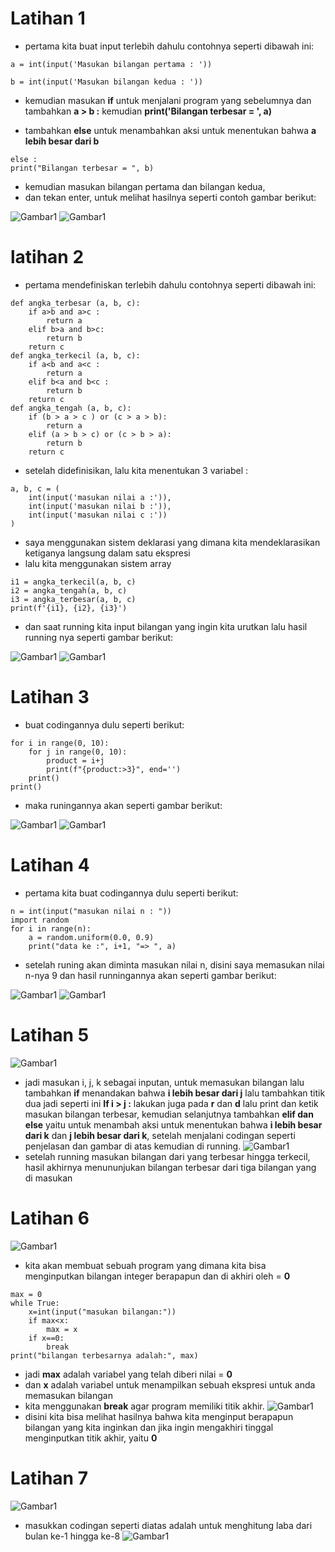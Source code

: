 # Latihan 1

- pertama kita buat input terlebih dahulu contohnya seperti dibawah ini:
```
a = int(input('Masukan bilangan pertama : '))
```
```
b = int(input('Masukan bilangan kedua : '))
```
- kemudian masukan **if** untuk menjalani program yang sebelumnya dan tambahkan **a > b :** kemudian **print('Bilangan terbesar = ', a)**

- tambahkan **else** untuk menambahkan aksi untuk menentukan bahwa **a lebih besar dari b**
```
else :
print("Bilangan terbesar = ", b)
```
- kemudian masukan bilangan pertama dan bilangan kedua,
- dan tekan enter, untuk melihat hasilnya seperti contoh gambar berikut:

![Gambar1](fotoss/123.png.png)
![Gambar1](fotoss/1234.png)

# latihan 2

- pertama mendefiniskan terlebih dahulu contohnya seperti dibawah ini:
```
def angka_terbesar (a, b, c):
    if a>b and a>c :
        return a
    elif b>a and b>c:
        return b
    return c
def angka_terkecil (a, b, c):
    if a<b and a<c :
        return a
    elif b<a and b<c :
        return b
    return c
def angka_tengah (a, b, c):
    if (b > a > c ) or (c > a > b):
        return a
    elif (a > b > c) or (c > b > a):
        return b
    return c
```
- setelah didefinisikan, lalu kita menentukan 3 variabel : 
```
a, b, c = (
    int(input('masukan nilai a :')),
    int(input('masukan nilai b :')),
    int(input('masukan nilai c :'))
)
```
- saya menggunakan sistem deklarasi yang dimana kita mendeklarasikan ketiganya langsung dalam satu ekspresi
- lalu kita menggunakan sistem array
```
i1 = angka_terkecil(a, b, c)
i2 = angka_tengah(a, b, c)
i3 = angka_terbesar(a, b, c)
print(f'{i1}, {i2}, {i3}')
```
- dan saat running kita input bilangan yang ingin kita urutkan lalu hasil running nya seperti gambar berikut:

![Gambar1](fotoss/ss2.png)
![Gambar1](fotoss/ss2.1.png)

# Latihan 3 

- buat codingannya dulu seperti berikut:
```
for i in range(0, 10):
    for j in range(0, 10):
        product = i+j
        print(f"{product:>3}", end='')
    print()
print()
```
- maka runingannya akan seperti gambar berikut:

![Gambar1](fotoss/ss3.png)
![Gambar1](fotoss/ss3.1.png)


# Latihan 4

- pertama kita buat codingannya dulu seperti berikut:
```
n = int(input("masukan nilai n : "))
import random
for i in range(n):
    a = random.uniform(0.0, 0.9)
    print("data ke :", i+1, "=> ", a)
```
- setelah runing akan diminta masukan nilai n, disini saya memasukan nilai n-nya 9 dan hasil runningannya akan seperti gambar berikut:

![Gambar1](fotoss/ss4.png)
![Gambar1](fotoss/ss4.1.png)

# Latihan 5

![Gambar1](fotoss/ss5.png)

- jadi masukan i, j, k sebagai inputan, untuk memasukan bilangan lalu tambahkan **if** menandakan bahwa **i lebih besar dari j** lalu tambahkan titik dua jadi seperti ini **If i > j :** lakukan juga pada **r** dan **d** lalu print dan ketik masukan bilangan terbesar, kemudian selanjutnya tambahkan **elif dan else** yaitu untuk menambah aksi untuk menentukan bahwa **i lebih besar dari k** dan **j lebih besar dari k**, setelah menjalani codingan seperti penjelasan dan gambar di atas kemudian di running.
![Gambar1](fotoss/ss5.1.png)
- setelah running masukan bilangan dari yang terbesar hingga terkecil, hasil akhirnya menununjukan bilangan terbesar dari tiga bilangan yang di masukan

# Latihan 6
![Gambar1](fotoss/ss6.png)
- kita akan membuat sebuah program yang dimana kita bisa menginputkan bilangan integer berapapun dan di akhiri oleh = **0**
```
max = 0
while True:
    x=int(input("masukan bilangan:"))
    if max<x:
        max = x
    if x==0:
        break
print("bilangan terbesarnya adalah:", max)
```
- jadi **max** adalah variabel yang telah diberi nilai = **0**
- dan **x** adalah variabel untuk menampilkan sebuah ekspresi untuk anda memasukan bilangan
- kita menggunakan **break** agar program memiliki titik akhir.
![Gambar1](fotoss/ss6.1.png)
- disini kita bisa melihat hasilnya bahwa kita menginput berapapun bilangan yang kita inginkan dan jika ingin mengakhiri tinggal menginputkan titik akhir, yaitu **0**

# Latihan 7
![Gambar1](fotoss/ss7.png)
- masukkan codingan seperti diatas adalah untuk menghitung laba dari bulan ke-1 hingga ke-8
![Gambar1](fotoss/ss7.1.png)
